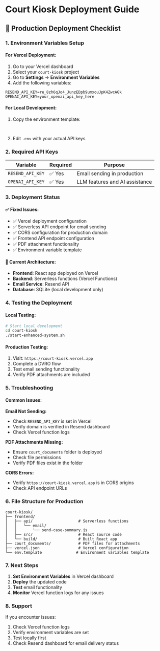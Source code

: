 # Court Kiosk Deployment Guide

## 🚀 Production Deployment Checklist

### **1. Environment Variables Setup**

#### **For Vercel Deployment:**
1. Go to your Vercel dashboard
2. Select your `court-kiosk` project
3. Go to **Settings** → **Environment Variables**
4. Add the following variables:

```
RESEND_API_KEY=re_8zh6qJo4_JunzEDpb9umxouJpK4ZwcAGk
OPENAI_API_KEY=your_openai_api_key_here
```

#### **For Local Development:**
1. Copy the environment template:
   ```bash
  
   ```
2. Edit `.env` with your actual API keys

### **2. Required API Keys**

| Variable | Required | Purpose |
|----------|----------|---------|
| `RESEND_API_KEY` | ✅ Yes | Email sending in production |
| `OPENAI_API_KEY` | ✅ Yes | LLM features and AI assistance |

### **3. Deployment Status**

#### **✅ Fixed Issues:**
- ✅ Vercel deployment configuration
- ✅ Serverless API endpoint for email sending
- ✅ CORS configuration for production domain
- ✅ Frontend API endpoint configuration
- ✅ PDF attachment functionality
- ✅ Environment variable template

#### **🔧 Current Architecture:**
- **Frontend**: React app deployed on Vercel
- **Backend**: Serverless functions (Vercel Functions)
- **Email Service**: Resend API
- **Database**: SQLite (local development only)

### **4. Testing the Deployment**

#### **Local Testing:**
```bash
# Start local development
cd court-kiosk
./start-enhanced-system.sh
```

#### **Production Testing:**
1. Visit: `https://court-kiosk.vercel.app`
2. Complete a DVRO flow
3. Test email sending functionality
4. Verify PDF attachments are included

### **5. Troubleshooting**

#### **Common Issues:**

**Email Not Sending:**
- Check `RESEND_API_KEY` is set in Vercel
- Verify domain is verified in Resend dashboard
- Check Vercel function logs

**PDF Attachments Missing:**
- Ensure `court_documents` folder is deployed
- Check file permissions
- Verify PDF files exist in the folder

**CORS Errors:**
- Verify `https://court-kiosk.vercel.app` is in CORS origins
- Check API endpoint URLs

### **6. File Structure for Production**

```
court-kiosk/
├── frontend/
│   ├── api/                    # Serverless functions
│   │   └── email/
│   │       └── send-case-summary.js
│   ├── src/                    # React source code
│   └── build/                  # Built React app
├── court_documents/            # PDF files for attachments
├── vercel.json                 # Vercel configuration
└── env.template               # Environment variables template
```

### **7. Next Steps**

1. **Set Environment Variables** in Vercel dashboard
2. **Deploy** the updated code
3. **Test** email functionality
4. **Monitor** Vercel function logs for any issues

### **8. Support**

If you encounter issues:
1. Check Vercel function logs
2. Verify environment variables are set
3. Test locally first
4. Check Resend dashboard for email delivery status
